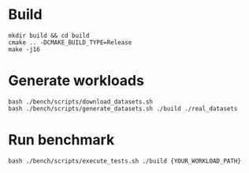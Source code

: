 # Build
``` 
mkdir build && cd build
cmake .. -DCMAKE_BUILD_TYPE=Release
make -j16
```

# Generate workloads
```
bash ./bench/scripts/download_datasets.sh
bash ./bench/scripts/generate_datasets.sh ./build ./real_datasets
```

# Run benchmark
```
bash ./bench/scripts/execute_tests.sh ./build {YOUR_WORKLOAD_PATH}
```